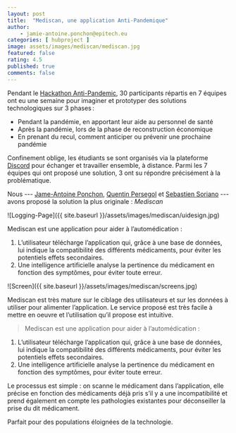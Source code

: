 ```yaml
---
layout: post
title:  "Mediscan, une application Anti-Pandemique"
author:
    - jamie-antoine.ponchon@epitech.eu
categories: [ hubproject ]
image: assets/images/mediscan/mediscan.jpg
featured: false
rating: 4.5
published: true
comments: false
---
```


Pendant le [Hackathon Anti-Pandemic][1], 30 participants répartis en 7 équipes ont eu une semaine pour imaginer et prototyper des solutions technologiques sur 3 phases :

- Pendant la pandémie, en apportant leur aide au personnel de santé
- Après la pandémie, lors de la phase de reconstruction économique
- En prenant du recul, comment anticiper ou prévenir une prochaine pandémie
  
Confinement oblige, les étudiants se sont organisés via la plateforme [Discord][2] pour échanger et travailler ensemble, à distance. Parmi les 7 équipes qui ont proposé une solution, 3 ont su répondre précisément à la problématique.

Nous --- [Jame-Antoine Ponchon][3], [Quentin Persegol][4] et [Sebastien Soriano][5] --- avons proposé la solution la plus originale : *Mediscan*

![Logging-Page]({{ site.baseurl }}/assets/images/mediscan/uidesign.jpg)

Mediscan est une application pour aider à l’automédication :
1. L’utilisateur télécharge l’application qui, grâce à une base de données, lui indique la compatibilité des différents médicaments, pour éviter les potentiels effets secondaires.
2. Une intelligence artificielle analyse la pertinence du médicament en fonction des symptômes, pour éviter toute erreur.

![Screen]({{ site.baseurl }}/assets/images/mediscan/screens.jpg)

Mediscan est très mature sur le ciblage des utilisateurs et sur les données à utiliser pour alimenter l’application. Le service proposé est très facile à mettre en oeuvre et l’utilisation qu’il propose est intuitive.

> Mediscan est une application pour aider à l’automédication :
1. L’utilisateur télécharge l’application qui, grâce à une base de données, lui indique la compatibilité des différents médicaments, pour éviter les potentiels effets secondaires.
2. Une intelligence artificielle analyse la pertinence du médicament en fonction des symptômes, pour éviter toute erreur.

Le processus est simple : on scanne le médicament dans l’application, elle précise en fonction des médicaments déjà pris s’il y a une incompatibilité et prend également en compte les pathologies existantes pour déconseiller la prise du dit médicament.

Parfait pour des populations éloignées de la technologie.


[1]: https://www.epitech.eu/fr/actualites-evenements/un-hackathon-anti-pandemie-organise-a-epitech-lyon/
[2]: https://discordapp.com
[3]: mailto:jamie-antoine.ponchon@epitech.eu
[4]: mailto:quantin.persegol@epitech.eu
[5]: mailto:sebastien.soriano@epitech.eu